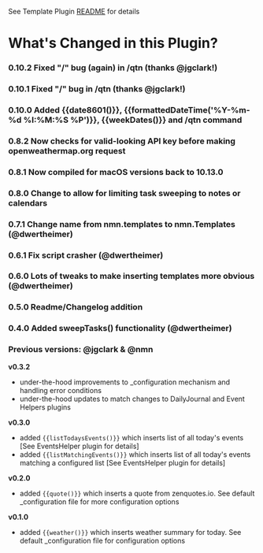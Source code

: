 See Template Plugin [README](https://github.com/NotePlan/plugins/blob/main/nmn.Templates/README.md) for details

# What's Changed in this Plugin?

### 0.10.2 Fixed "/" bug (again) in /qtn (thanks @jgclark!)

### 0.10.1 Fixed "/" bug in /qtn (thanks @jgclark!)

### 0.10.0 Added {{date8601()}}, {{formattedDateTime('%Y-%m-%d %I:%M:%S %P')}}, {{weekDates()}} and /qtn command

### 0.8.2 Now checks for valid-looking API key before making openweathermap.org request

### 0.8.1 Now compiled for macOS versions back to 10.13.0

### 0.8.0 Change to allow for limiting task sweeping to notes or calendars

### 0.7.1 Change name from nmn.templates to nmn.Templates (@dwertheimer)

### 0.6.1 Fix script crasher (@dwertheimer)

### 0.6.0 Lots of tweaks to make inserting templates more obvious (@dwertheimer)

### 0.5.0 Readme/Changelog addition

### 0.4.0 Added sweepTasks() functionality (@dwertheimer)

### Previous versions: @jgclark & @nmn
**v0.3.2**
- under-the-hood improvements to _configuration mechanism and handling error conditions
- under-the-hood updates to match changes to DailyJournal and Event Helpers plugins

**v0.3.0**
- added `{{listTodaysEvents()}}` which inserts list of all today's events [See EventsHelper plugin for details]
- added `{{listMatchingEvents()}}` which inserts list of all today's events matching a configured list [See EventsHelper plugin for details]

**v0.2.0**
- added `{{quote()}}` which inserts a quote from zenquotes.io. See default _configuration file for more configuration options

**v0.1.0**
- added `{{weather()}}` which inserts weather summary for today. See default _configuration file for configuration options